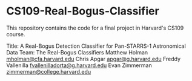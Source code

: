 # CS109-Real-Bogus-Classifier
This repository contains the code for a final project in Harvard's CS109 course.

Title: A Real-Bogus Detection Classifier for Pan-STARRS-1 Astronomical Data
Team: The Real-Bogus Classifiers
Matthew Holman mholman@cfa.harvard.edu
Chris Apgar apgar@g.harvard.edu
Freddy Vallenilla fvallenilladorta@g.harvard.edu
Evan Zimmerman zimmerman@college.harvard.edu

